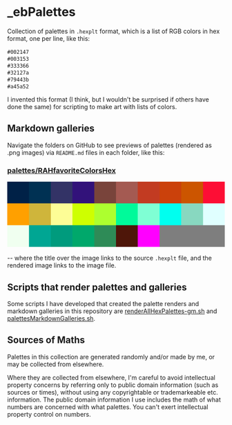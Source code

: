 # _ebPalettes

Collection of palettes in `.hexplt` format, which is a list of RGB colors in hex format, one per line, like this:

```
#002147
#003153
#333366
#32127a
#79443b
#a45a52
```

I invented this format (I think, but I wouldn't be surprised if others have done the same) for scripting to make art with lists of colors.

## Markdown galleries

Navigate the folders on GitHub to see previews of palettes (rendered as .png images) via `README.md` files in each folder, like this:

### [palettes/RAHfavoriteColorsHex](palettes/RAHfavoriteColorsHex.hexplt)

[ ![palettes/RAHfavoriteColorsHex.png](palettes/RAHfavoriteColorsHex.png) ](palettes/RAHfavoriteColorsHex.png)

-- where the title over the image links to the source `.hexplt` file, and the rendered image links to the image file.

## Scripts that render palettes and galleries

Some scripts I have developed that created the palette renders and markdown galleries in this repository are [renderAllHexPalettes-gm.sh]( https://github.com/earthbound19/_ebDev/blob/master/scripts/imgAndVideo/renderAllHexPalettes-gm.sh) and [palettesMarkdownGalleries.sh](https://github.com/earthbound19/_ebDev/blob/master/scripts/imgAndVideo/palettesMarkdownGalleries.sh).

## Sources of Maths

Palettes in this collection are generated randomly and/or made by me, or may be collected from elsewhere.

Where they are collected from elsewhere, I'm careful to avoid intellectual property concerns by referring only to public domain information (such as sources or times), without using any copyrightable or trademarkeable etc. information. The public domain information I use includes the math of what numbers are concerned with what palettes. You can't exert intellectual property control on numbers.
